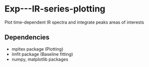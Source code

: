 # Exp---IR-series-plotting
Plot time-dependent IR spectra and integrate peaks areas of interests

## Dependencies
- mpltex package (Plotting)
- lmfit package (Baseline fitting)
- numpy, matplotlib packages
